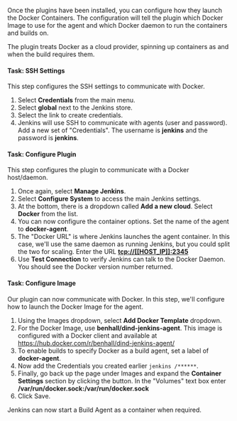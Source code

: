 Once the plugins have been installed, you can configure how they launch the Docker Containers. The configuration will tell the plugin which Docker Image to use for the agent and which Docker daemon to run the containers and builds on.

The plugin treats Docker as a cloud provider, spinning up containers as and when the build requires them.

#### Task: SSH Settings

This step configures the SSH settings to communicate with Docker.

1. Select **Credentials** from the main menu.
2. Select **global** next to the Jenkins store.
3. Select the link to create credentials.
4. Jenkins will use SSH to communicate with agents (user and password). Add a new set of "Credentials". The username is **jenkins** and the password is **jenkins**.

#### Task: Configure Plugin

This step configures the plugin to communicate with a Docker host/daemon.

1. Once again, select **Manage Jenkins**.
2. Select **Configure System** to access the main Jenkins settings.
3. At the bottom, there is a dropdown called **Add a new cloud**. Select **Docker** from the list.
4. You can now configure the container options. Set the name of the agent to **docker-agent**.
5. The "Docker URL" is where Jenkins launches the agent container. In this case, we'll use the same daemon as running Jenkins, but you could split the two for scaling. Enter the URL **[tcp://[[HOST_IP]]:2345](tcp://[[HOST_IP]]:2345)**
6. Use **Test Connection** to verify Jenkins can talk to the Docker Daemon. You should see the Docker version number returned.

#### Task: Configure Image

Our plugin can now communicate with Docker. In this step, we'll configure how to launch the Docker Image for the agent.

1. Using the Images dropdown, select **Add Docker Template** dropdown.
2. For the Docker Image, use **benhall/dind-jenkins-agent**. This image is configured with a Docker client and available at https://hub.docker.com/r/benhall/dind-jenkins-agent/
3. To enable builds to specify Docker as a build agent, set a label of **docker-agent**.
4. Now add the Credentials you created earlier `jenkins /******`.
4. Finally, go back up the page under Images and expand the **Container Settings** section by clicking the button. In the "Volumes" text box enter **/var/run/docker.sock:/var/run/docker.sock**
5. Click Save.

Jenkins can now start a Build Agent as a container when required.
